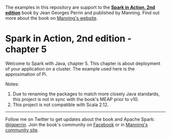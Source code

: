 The examples in this repository are support to the **[Spark in Action, 2nd edition](http://jgp.net/sia)** book by Jean Georges Perrin and published by Manning. Find out more about the book on [Manning's website](http://jgp.net/sia).

# Spark in Action, 2nd edition - chapter 5

Welcome to Spark with Java, chapter 5. This chapter is about deployment of your application on a cluster. The example used here is the approximation of Pi.

Notes: 
 1. Due to renaming the packages to match more closely Java standards, this project is not in sync with the book's MEAP prior to v10.
 1. This project is not compatible with Scala 2.12.

---

Follow me on Twitter to get updates about the book and Apache Spark: [@jgperrin](https://twitter.com/jgperrin). Join the book's community on [Facebook](https://www.facebook.com/SparkWithJava/) or in [Manning's community site](https://forums.manning.com/forums/spark-in-action-second-edition?a_aid=jgp).
